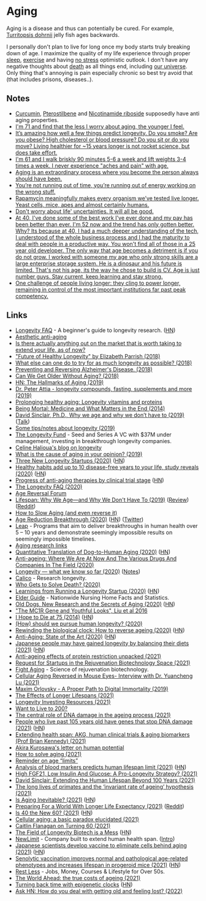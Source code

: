 # Aging

Aging is a disease and thus can potentially be cured. For example, [Turritopsis dohrnii](http://en.wikipedia.org/wiki/Turritopsis_dohrnii) jelly fish ages backwards.

I personally don't plan to live for long once my body starts truly breaking down of age. I maximize the quality of my life experience through proper [sleep](../sleep/sleep.md), [exercise](../fitness/exercises.md) and having [no stress](../mindfulness/mindfulness.md) optimistic outlook. I don't have any negative thoughts about [death](../life/death.md) as all things end, including [our universe](https://www.youtube.com/watch?v=uD4izuDMUQA). Only thing that's annoying is pain especially chronic so best try avoid that (that includes prisons, diseases..).

## Notes

- [Curcumin](http://en.wikipedia.org/wiki/Curcumin), [Pterostilbene](http://en.wikipedia.org/wiki/Pterostilbene) and [Nicotinamide riboside](http://en.wikipedia.org/wiki/Nicotinamide_riboside) supposedly have anti aging properties.
- [I'm 71 and find that the less I worry about aging, the younger I feel.](https://www.reddit.com/r/longevity/comments/e7e6wa/motivation_for_a_long_life/)
- [It’s amazing how well a few things predict longevity. Do you smoke? Are you obese? High cholesterol or blood pressure? Do you sit or do you move? Living healthier for ~15 years longer is not rocket science, but does take effort.](https://twitter.com/davidasinclair/status/1259694358300852225)
- [I'm 61 and I walk briskly 90 minutes 5-6 a week and lift weights 3-4 times a week. I never experience "aches and pain" with age.](https://www.reddit.com/r/Aging/comments/lgc92w/why_do_our_bodies_punish_us_for_getting_older/)
- [Aging is an extraordinary process where you become the person always should have been.](https://www.reddit.com/r/datingoverthirty/comments/n22676/what_do_you_actually_likefind_refreshing_about/)
- [You’re not running out of time, you’re running out of energy working on the wrong stuff.](https://twitter.com/shl/status/1399716801596981249)
- [Rapamycin meaningfully makes every organism we’ve tested live longer. Yeast cells, mice, apes and almost certainly humans.](https://twitter.com/justindross/status/1416777191820517384)
- [Don't worry about life' uncertainties. It will all be good.](https://twitter.com/SkarSkarSkar/status/1441394710510141448)
- [At 40, I've done some of the best work I've ever done and my pay has been better than ever. I'm 52 now and the trend has only gotten better. Why? Its because at 40, I had a much deeper understanding of the tech, I understood of the whole business process and I had the maturity to deal with people in a productive way. You won't find all of those in a 25 year old developer. The only way that age becomes a detriment is if you do not grow. I worked with someone my age who only strong skills are a large enterprise storage system. He is a dinosaur and his future is limited. That's not his age, its the way he chose to build is CV. Age is just number guys. Stay current, keep learning and stay strong.](https://news.ycombinator.com/item?id=28757964)
- [One challenge of people living longer: they cling to power longer, remaining in control of the most important institutions far past peak competency.](https://twitter.com/benhamner/status/1474456394426241029)

## Links

- [Longevity FAQ](https://www.ldeming.com/longevityfaq/) - A beginner's guide to longevity research. ([HN](https://news.ycombinator.com/item?id=24320846))
- [Aesthetic anti-aging](https://www.reddit.com/r/longevity/comments/8q950u/aesthetic_antiaging/)
- [Is there actually anything out on the market that is worth taking to extend your life, as of now?](https://www.reddit.com/r/longevity/comments/8e3eov/is_there_actually_anything_out_on_the_market_that/)
- ["Future of Healthy Longevity" by Elizabeth Parrish (2018)](https://www.youtube.com/watch?v=92YyfMPqKVE)
- [What else can one do to try for as much longevity as possible? (2018)](https://www.reddit.com/r/longevity/comments/8a2xi2/what_else_can_one_do_to_try_for_as_much_longevity/)
- [Preventing and Reversing Alzheimer's Disease. (2018)](https://www.youtube.com/watch?v=Sq7uVZ_0D3U)
- [Can We Get Older Without Aging? (2018)](https://www.youtube.com/watch?v=HxY6H5vU8G4)
- [HN: The Hallmarks of Aging (2019)](https://news.ycombinator.com/item?id=18826833)
- [Dr. Peter Attia - longevity compounds, fasting, supplements and more (2019)](https://overcast.fm/+GJeif6tM4)
- [Prolonging healthy aging: Longevity vitamins and proteins](https://www.pnas.org/content/115/43/10836)
- [Being Mortal: Medicine and What Matters in the End (2014)](https://www.goodreads.com/book/show/20696006-being-mortal)
- [David Sinclair, Ph.D., Why we age and why we don’t have to (2019)](https://overcast.fm/+RxHFj_HuQ) ([Talk](https://www.youtube.com/watch?v=9nXop2lLDa4))
- [Some tips/notes about longevity (2019)](https://www.reddit.com/r/longevity/comments/dvoe62/some_questions_about_longevity/)
- [The Longevity Fund](https://www.longevity.vc/) - Seed and Series A VC with \$37M under management, investing in breakthrough longevity companies.
- [Celine Halioua's blog on longevity](https://medium.com/@celinehh)
- [What is the cause of aging in your opinion? (2019)](https://www.reddit.com/r/longevity/comments/e3gh09/what_is_the_cause_of_aging_in_your_opinion/)
- [Three New Longevity Startups (2020)](https://www.leafscience.org/three-groundbreaking-longevity-startups/) ([HN](https://news.ycombinator.com/item?id=22008159))
- [Healthy habits add up to 10 disease-free years to your life, study reveals (2020)](https://www.nhs.uk/news/lifestyle-and-exercise/healthy-habits-add-10-disease-free-years-your-life-study-reveals/) ([HN](https://news.ycombinator.com/item?id=22037516))
- [Progress of anti-aging therapies by clinical trial stage](https://www.lifespan.io/road-maps/the-rejuvenation-roadmap/) ([HN](https://news.ycombinator.com/item?id=22066494))
- [The Longevity FAQ (2020)](https://nintil.com/longevity/)
- [Age Reversal Forum](https://forum.age-reversal.net/)
- [Lifespan: Why We Age—and Why We Don't Have To (2019)](https://www.goodreads.com/book/show/43723901-lifespan) ([Review](https://astralcodexten.substack.com/p/book-review-lifespan)) ([Reddit](https://www.reddit.com/r/slatestarcodex/comments/r6v21s/book_review_lifespan/))
- [How to Slow Aging (and even reverse it)](https://www.youtube.com/watch?v=QRt7LjqJ45k)
- [Age Reduction Breakthrough (2020)](https://joshmitteldorf.scienceblog.com/2020/05/11/age-reduction-breakthrough/) ([HN](https://news.ycombinator.com/item?id=23142932)) ([Twitter](https://twitter.com/davidasinclair/status/1259912928695857152))
- [Leap](https://wellcomeleap.org/) - Programs that aim to deliver breakthroughs in human health over 5 – 10 years and demonstrate seemingly impossible results on seemingly impossible timelines.
- [Aging research links](https://www.notion.so/40e0f73987aa46f39932647ba05925e6?v=3c79739323b5452c9de3210adf481c97)
- [Quantitative Translation of Dog-to-Human Aging (2020)](<https://www.cell.com/cell-systems/pdf/S2405-4712(20)30203-9.pdf>) ([HN](https://news.ycombinator.com/item?id=23730613))
- [Anti-ageing: Where We Are At Now And The Various Drugs And Companies In The Field (2020)](https://www.reddit.com/r/singularity/comments/hlm7i5/antiageing_where_we_are_at_now_and_the_various/)
- [Longevity — what we know so far (2020)](https://www.youtube.com/watch?v=R719BANcwkA) ([Notes](https://twitter.com/ArtirKel/status/1380237279881351171))
- [Calico](https://www.calicolabs.com/) - Research longevity.
- [Who Gets to Solve Death? (2020)](https://divinations.substack.com/p/who-gets-to-solve-death)
- [Learnings from Running a Longevity Startup (2020)](https://www.celinehh.com/year-1-learnings) ([HN](https://news.ycombinator.com/item?id=24923116))
- [Elder Guide](https://elderguide.com/) - Nationwide Nursing Home Facts and Statistics.
- [Old Dogs, New Research and the Secrets of Aging (2020)](https://www.nytimes.com/2020/11/09/science/dogs-aging-behavior.html) ([HN](https://news.ycombinator.com/item?id=25083096))
- ["The MC1R Gene and Youthful Looks", Liu et al 2016](https://www.gwern.net/docs/genetics/heritable/2016-liu.pdf)
- [I Hope to Die at 75 (2014)](https://www.theatlantic.com/magazine/archive/2014/10/why-i-hope-to-die-at-75/379329/) ([HN](https://news.ycombinator.com/item?id=25094593))
- [(How) should we pursue human longevity? (2020)](https://milan.cvitkovic.net/writing/longevity/)
- [Rewinding the biological clock: How to reverse ageing (2020)](https://www.youtube.com/watch?v=ArICnh2Q9EI) ([HN](https://news.ycombinator.com/item?id=25605034))
- [Anti-Aging: State of the Art (2020)](https://www.lesswrong.com/posts/RcifQCKkRc9XTjxC2/anti-aging-state-of-the-art) ([HN](https://news.ycombinator.com/item?id=25607664))
- [Japanese people may have gained longevity by balancing their diets (2021)](https://www.economist.com/graphic-detail/2021/01/16/japanese-people-may-have-gained-longevity-by-balancing-their-diets) ([HN](https://news.ycombinator.com/item?id=25817684))
- [Anti-ageing effects of protein restriction unpacked (2021)](https://www.nature.com/articles/d41586-020-03662-x)
- [Request for Startups in the Rejuvenation Biotechnology Space (2021)](https://www.fightaging.org/archives/2021/01/request-for-startups-in-the-rejuvenation-biotechnology-space-2021-edition/)
- [Fight Aging](https://www.fightaging.org/) - Science of rejuvenation biotechnology.
- [Cellular Aging Reversed in Mouse Eyes- Interview with Dr. Yuancheng Lu (2021)](https://www.youtube.com/watch?v=TAA6qdWBuf8)
- [Maxim Orlovsky - A Proper Path to Digital Immortality (2019)](https://www.youtube.com/watch?v=ztG8QNSgxlA&t=211s)
- [The Effects of Longer Lifespans (2021)](https://www.youtube.com/watch?v=DUVfyGEab0M)
- [Longevity Investing Resources (2021)](https://www.reddit.com/r/longevity/comments/mwt2oy/longevity_investing_resources/)
- [Want to Live to 200?](https://www.nytimes.com/interactive/2021/04/27/magazine/longevity-timeline.html)
- [The central role of DNA damage in the ageing process (2021)](https://www.nature.com/articles/s41586-021-03307-7)
- [People who live past 105 years old have genes that stop DNA damage (2021)](https://www.newscientist.com/article/2277000-people-who-live-past-105-years-old-have-genes-that-stop-dna-damage/) ([HN](https://news.ycombinator.com/item?id=27089624))
- [Extending health span: AKG, human clinical trials & aging biomarkers (Prof Brian Kennedy) (2021)](https://www.youtube.com/watch?v=iYO-j2hesRw)
- [Akira Kurosawa's letter on human potential](https://twitter.com/MadelineHorwat1/status/1394103866443055114)
- [How to solve aging (2021)](https://nintil.com/how-to-solve-aging/)
- [Reminder on age “limits”](https://twitter.com/christenobrien/status/1396824607391318018)
- [Analysis of blood markers predicts human lifespan limit (2021)](https://www.nature.com/articles/s41467-021-23014-1) ([HN](https://news.ycombinator.com/item?id=27288796))
- [High FGF21, Low Insulin And Glucose: A Pro-Longevity Strategy? (2021)](https://www.youtube.com/watch?v=NreBsyaj0l0)
- [David Sinclair: Extending the Human Lifespan Beyond 100 Years (2021)](https://overcast.fm/+eZyDJMlAE)
- [The long lives of primates and the ‘invariant rate of ageing’ hypothesis (2021)](https://www.nature.com/articles/s41467-021-23894-3)
- [Is Aging Inevitable? (2021)](https://joshmitteldorf.scienceblog.com/2021/06/17/is-aging-inevitable/) ([HN](https://news.ycombinator.com/item?id=27954865))
- [Preparing For a World With Longer Life Expectancy (2021)](https://www.youtube.com/watch?v=nnnXVUWlTkI) ([Reddit](https://www.reddit.com/r/longevity/comments/q05691/david_sinclair_preparing_for_a_world_with_longer/))
- [Is 40 the New 60? (2021)](https://neverworkintheory.org/2021/10/03/is-40-the-new-60.html) ([HN](https://news.ycombinator.com/item?id=28757964))
- [Cellular aging: a basic paradox elucidated (2021)](https://nouvelles.umontreal.ca/en/article/2021/11/09/cellular-aging-a-basic-paradox-elucidated/)
- [Caitlin Flanagan on Turning 60 (2021)](https://www.theatlantic.com/health/archive/2021/11/caitlin-flanagan-aging-60/620679/)
- [The Field of Longevity Biotech is a Mess](https://psblab.org/?p=697) ([HN](https://news.ycombinator.com/item?id=29441252))
- [NewLimit](https://www.newlimit.com/) - Company built to extend human health span. ([Intro](https://blog.newlimit.com/p/announcing-newlimit-a-company-built))
- [Japanese scientists develop vaccine to eliminate cells behind aging (2021)](https://www.japantimes.co.jp/news/2021/12/12/national/science-health/aging-vaccine/) ([HN](https://news.ycombinator.com/item?id=29529833))
- [Senolytic vaccination improves normal and pathological age-related phenotypes and increases lifespan in progeroid mice (2021)](https://www.nature.com/articles/s43587-021-00151-2) ([HN](https://news.ycombinator.com/item?id=29640259))
- [Rest Less](https://restless.co.uk/) - Jobs, Money, Courses & Lifestyle for Over 50s.
- [The World Ahead: the true costs of ageing (2021)](https://www.youtube.com/watch?v=hJCr5WJapm8)
- [Turning back time with epigenetic clocks](https://www.nature.com/articles/d41586-022-00077-8) ([HN](https://news.ycombinator.com/item?id=30126546))
- [Ask HN: How do you deal with getting old and feeling lost? (2022)](https://news.ycombinator.com/item?id=30230620)
